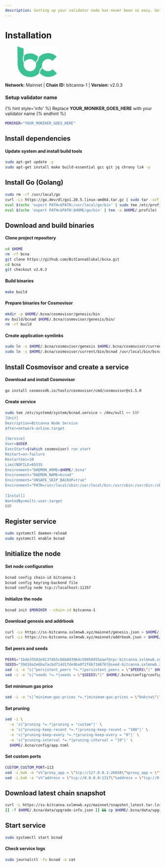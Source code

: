 ```yaml
---
description: Setting up your validator node has never been so easy. Get your validator running in minutes by following step by step instructions.
---
```


# Installation

<figure><img src="../../.gitbook/assets/bitcanna.svg" height="100" weight="100" alt=""><figcaption></figcaption></figure>

**Network:** Mainnet | **Chain ID:** bitcanna-1 | **Version:** v2.0.3

### Setup validator name

{% hint style='info' %}
Replace **YOUR_MONIKER_GOES_HERE** with your validator name
{% endhint %}

```bash
MONIKER="YOUR_MONIKER_GOES_HERE"
```

## Install dependencies

#### Update system and install build tools

```bash
sudo apt-get update -y
sudo apt-get install make build-essential gcc git jq chrony lz4 -y
```

## Install Go (Golang)

```bash
sudo rm -rf /usr/local/go
curl -Ls https://go.dev/dl/go1.20.5.linux-amd64.tar.gz | sudo tar -xzf - -C /usr/local
eval $(echo 'export PATH=$PATH:/usr/local/go/bin' | sudo tee /etc/profile.d/golang.sh)
eval $(echo 'export PATH=$PATH:$HOME/go/bin' | tee -a $HOME/.profile)
```

## Download and build binaries

#### Clone project repository
```bash
cd $HOME
rm -rf bcna
git clone https://github.com/BitCannaGlobal/bcna.git
cd bcna
git checkout v2.0.3
```

#### Build binaries
```bash
make build
```

#### Prepare binaries for Cosmovisor
```bash
mkdir -p $HOME/.bcna/cosmovisor/genesis/bin
mv build/bcnad $HOME/.bcna/cosmovisor/genesis/bin/
rm -rf build
```

#### Create application symlinks
```bash
sudo ln -s $HOME/.bcna/cosmovisor/genesis $HOME/.bcna/cosmovisor/current -f
sudo ln -s $HOME/.bcna/cosmovisor/current/bin/bcnad /usr/local/bin/bcnad -f
```

## Install Cosmovisor and create a service

#### Download and install Cosmovisor
```bash
go install cosmossdk.io/tools/cosmovisor/cmd/cosmovisor@v1.5.0
```

#### Create service
```bash
sudo tee /etc/systemd/system/bcnad.service > /dev/null << EOF
[Unit]
Description=Bitcanna Node Service
After=network-online.target

[Service]
User=$USER
ExecStart=$(which cosmovisor) run start
Restart=on-failure
RestartSec=10
LimitNOFILE=65535
Environment="DAEMON_HOME=$HOME/.bcna"
Environment="DAEMON_NAME=bcnad"
Environment="UNSAFE_SKIP_BACKUP=true"
Environment="PATH=/usr/local/sbin:/usr/local/bin:/usr/sbin:/usr/bin:/sbin:/bin:/usr/games:/usr/local/games:/snap/bin:$HOME/.bcna/cosmovisor/current/bin"

[Install]
WantedBy=multi-user.target
EOF
```

## Register service
```bash
sudo systemctl daemon-reload
sudo systemctl enable bcnad
```

## Initialize the node

#### Set node configuration
```bash
bcnad config chain-id bitcanna-1
bcnad config keyring-backend file
bcnad config node tcp://localhost:11357
```

#### Initialize the node
```bash
bcnad init $MONIKER --chain-id bitcanna-1
```

#### Download genesis and addrbook
```bash
curl -Ls https://ss-bitcanna.sxlmnwb.xyz/mainnet/genesis.json > $HOME/.bcna/config/genesis.json
curl -Ls https://ss-bitcanna.sxlmnwb.xyz/mainnet/addrbook.json > $HOME/.bcna/config/addrbook.json
```

#### Set peers and seeds
```bash
PEERS="1bde35502e91374b5c06b843964c56050455aaef@rpc-bitcanna.sxlmnwb.xyz:11356"
SEEDS="39d10a2e6ba7acbd714d1fde9ba0f2f4b7346f67@seed-bitcanna.sxlmnwb.xyz:11356"
sed -i -e "s|^persistent_peers *=.*|persistent_peers = \"$PEERS\"|" $HOME/.bcna/config/config.toml
sed -i -e "s|^seeds *=.*|seeds = \"$SEEDS\"|" $HOME/.bcna/config/config.toml
```

#### Set minimum gas price
```bash
sed -i -e "s|^minimum-gas-prices *=.*|minimum-gas-prices = \"0ubcna\"|" $HOME/.bcna/config/app.toml
```

#### Set pruning
```bash
sed -i \
  -e 's|^pruning *=.*|pruning = "custom"|' \
  -e 's|^pruning-keep-recent *=.*|pruning-keep-recent = "100"|' \
  -e 's|^pruning-keep-every *=.*|pruning-keep-every = "0"|' \
  -e 's|^pruning-interval *=.*|pruning-interval = "19"|' \
  $HOME/.bcna/config/app.toml
```

#### Set custom ports
```bash
CUSTOM_CUSTOM_PORT=113
sed -i.bak -e "s%^proxy_app = \"tcp://127.0.0.1:26658\"%proxy_app = \"tcp://127.0.0.1:${CUSTOM_PORT}658\"%; s%^laddr = \"tcp://127.0.0.1:26657\"%laddr = \"tcp://127.0.0.1:${CUSTOM_PORT}657\"%; s%^pprof_laddr = \"localhost:6060\"%pprof_laddr = \"localhost:${CUSTOM_PORT}060\"%; s%^laddr = \"tcp://0.0.0.0:26656\"%laddr = \"tcp://0.0.0.0:${CUSTOM_PORT}656\"%; s%^prometheus_listen_addr = \":26660\"%prometheus_listen_addr = \":${CUSTOM_PORT}660\"%" $HOME/.bcna/config/config.toml
sed -i.bak -e "s%^address = \"tcp://0.0.0.0:1317\"%address = \"tcp://0.0.0.0:${CUSTOM_PORT}317\"%; s%^address = \":8080\"%address = \":${CUSTOM_PORT}080\"%; s%^address = \"0.0.0.0:9090\"%address = \"0.0.0.0:${CUSTOM_PORT}090\"%; s%^address = \"0.0.0.0:9091\"%address = \"0.0.0.0:${CUSTOM_PORT}091\"%" $HOME/.bcna/config/app.toml
```

## Download latest chain snapshot
```bash
curl -L https://ss-bitcanna.sxlmnwb.xyz/mainnet/snapshot_latest.tar.lz4 | tar -Ilz4 -xf - -C $HOME/.bcna
[[ -f $HOME/.bcna/data/upgrade-info.json ]] && cp $HOME/.bcna/data/upgrade-info.json $HOME/.bcna/cosmovisor/genesis/upgrade-info.json
```

## Start service 

```bash
sudo systemctl start bcnad
```

#### Check service logs
```bash
sudo journalctl -fu bcnad -o cat
```
